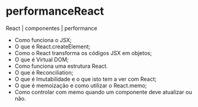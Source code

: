 # performanceReact
React | componentes | performance

- Como funciona o JSX;
- O que é React.createElement;
- Como o React transforma os códigos JSX em objetos;
- O que é Virtual DOM;
- Como funciona uma estrutura React.
- O que é Reconciliation;
- O que é Imutabilidade e o que isto tem a ver com React;
- O que é memoização e como utilizar o React.memo;
- Como controlar com memo quando um componente deve atualizar ou não.
